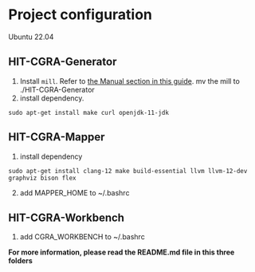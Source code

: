 # Project configuration

Ubuntu 22.04

## HIT-CGRA-Generator

1.  Install `mill`. Refer to [the Manual section in this guide][mill]. mv the mill to ./HIT-CGRA-Generator
2.  install dependency.
```
sudo apt-get install make curl openjdk-11-jdk
```
[mill]: https://com-lihaoyi.github.io/mill/ 

## HIT-CGRA-Mapper

1. install dependency
```
sudo apt-get install clang-12 make build-essential llvm llvm-12-dev graphviz bison flex
```
2. add MAPPER\_HOME to ~/.bashrc

## HIT-CGRA-Workbench

1. add CGRA\_WORKBENCH to ~/.bashrc  

**For more information, please read the README.md file in this three folders**

